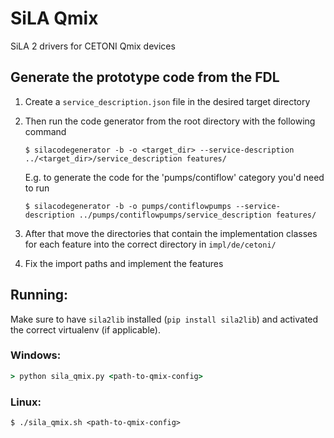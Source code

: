 # SiLA Qmix
SiLA 2 drivers for CETONI Qmix devices

## Generate the prototype code from the FDL
1. Create a `service_description.json` file in the desired target directory
2. Then run the code generator from the root directory with the following command
   ```console
   $ silacodegenerator -b -o <target_dir> --service-description ../<target_dir>/service_description features/
   ```
   
   E.g. to generate the code for the 'pumps/contiflow' category you'd need to run
   ```
   $ silacodegenerator -b -o pumps/contiflowpumps --service-description ../pumps/contiflowpumps/service_description features/
   ```
3. After that move the directories that contain the implementation classes for each feature into the correct directory in `impl/de/cetoni/`
4. Fix the import paths and implement the features

## Running:
Make sure to have `sila2lib` installed (`pip install sila2lib`) and activated the correct virtualenv (if applicable).

### Windows:
```cmd
> python sila_qmix.py <path-to-qmix-config>
```

### Linux:
```console
$ ./sila_qmix.sh <path-to-qmix-config>
```
